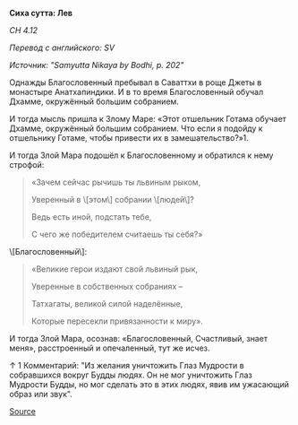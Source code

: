 **Сиха сутта: Лев**

_СН 4\.12_

_Перевод с английского: SV_

_Источник: "Samyutta Nikaya by Bodhi, p\. 202"_

Однажды Благословенный пребывал в Саваттхи в роще Джеты в монастыре Анатхапиндики\. И в то время Благословенный обучал Дхамме, окружённый большим собранием\.

И тогда мысль пришла к Злому Маре: «Этот отшельник Готама обучает Дхамме, окружённый большим собранием\. Что если я подойду к отшельнику Готаме, чтобы привести их в замешательство?»1\.

И тогда Злой Мара подошёл к Благословенному и обратился к нему строфой:

> «Зачем сейчас рычишь ты львиным рыком,
> 
> Уверенный в \\[этом\\] собрании \\[людей\\]?
> 
> Ведь есть иной, подстать тебе,
> 
> С чего же победителем считаешь ты себя?»

\\[Благословенный\\]:

> «Великие герои издают свой львиный рык,
> 
> Уверенные в собственных собраниях –
> 
> Татхагаты, великой силой наделённые,
> 
> Которые пересекли привязанности к миру»\.

И тогда Злой Мара, осознав: «Благословенный, Счастливый, знает меня», расстроенный и опечаленный, тут же исчез\.

↑ 1 Комментарий: "Из желания уничтожить Глаз Мудрости в собравшихся вокруг Будды людях\. Он не мог уничтожить Глаз Мудрости Будды, но мог сделать это в этих людях, явив им ужасающий образ или звук"\.

[Source](https://www\.theravada\.ru/Teaching/Canon/Suttanta/Texts/sn4_12\-siha\-sutta\-sv\.htm)